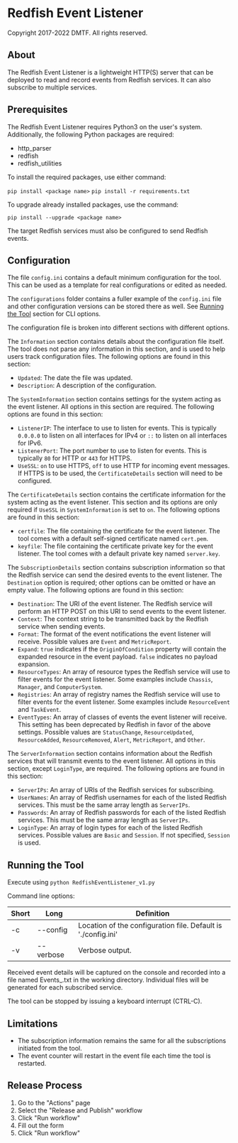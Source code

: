# Redfish Event Listener

Copyright 2017-2022 DMTF. All rights reserved.

## About

The Redfish Event Listener is a lightweight HTTP(S) server that can be deployed to read and record events from Redfish services.  It can also subscribe to multiple services.

## Prerequisites

The Redfish Event Listener requires Python3 on the user's system.  Additionally, the following Python packages are required:

* http_parser
* redfish
* redfish_utilities

To install the required packages, use either command:

`pip install <package name>`
`pip install -r requirements.txt`

To upgrade already installed packages, use the command:

`pip install --upgrade <package name>`

The target Redfish services must also be configured to send Redfish events.

## Configuration

The file `config.ini` contains a default minimum configuration for the tool.  This can be used as a template for real configurations or edited as needed.

The `configurations` folder contains a fuller example of the `config.ini` file and other configuration versions can be stored there as well. See [Running the Tool](#running-the-tool) section for CLI options.

The configuration file is broken into different sections with different options.

The `Information` section contains details about the configuration file itself.  The tool does not parse any information in this section, and is used to help users track configuration files.  The following options are found in this section:

* `Updated`: The date the file was updated.
* `Description`: A description of the configuration.

The `SystemInformation` section contains settings for the system acting as the event listener.  All options in this section are required.  The following options are found in this section:

* `ListenerIP`: The interface to use to listen for events.  This is typically `0.0.0.0` to listen on all interfaces for IPv4 or `::` to listen on all interfaces for IPv6.
* `ListenerPort`: The port number to use to listen for events.  This is typically `80` for HTTP or `443` for HTTPS.
* `UseSSL`: `on` to use HTTPS, `off` to use HTTP for incoming event messages.  If HTTPS is to be used, the `CertificateDetails` section will need to be configured.

The `CertificateDetails` section contains the certificate information for the system acting as the event listener.  This section and its options are only required if `UseSSL` in `SystemInformation` is set to `on`.  The following options are found in this section:

* `certfile`: The file containing the certificate for the event listener.  The tool comes with a default self-signed certificate named `cert.pem`.
* `keyfile`: The file containing the certificate private key for the event listener.  The tool comes with a default private key named `server.key`.

The `SubscriptionDetails` section contains subscription information so that the Redfish service can send the desired events to the event listener.  The `Destination` option is required; other options can be omitted or have an empty value.  The following options are found in this section:

* `Destination`: The URI of the event listener.  The Redfish service will perform an HTTP POST on this URI to send events to the event listener.
* `Context`: The context string to be transmitted back by the Redfish service when sending events.
* `Format`: The format of the event notifications the event listener will receive.  Possible values are `Event` and `MetricReport`.
* `Expand`: `true` indicates if the `OriginOfCondition` property will contain the expanded resource in the event payload.  `false` indicates no payload expansion.
* `ResourceTypes`: An array of resource types the Redfish service will use to filter events for the event listener.  Some examples include `Chassis`, `Manager`, and `ComputerSystem`.
* `Registries`: An array of registry names the Redfish service will use to filter events for the event listener.  Some examples include `ResourceEvent` and `TaskEvent`.
* `EventTypes`: An array of classes of events the event listener will receive.  This setting has been deprecated by Redfish in favor of the above settings.  Possible values are `StatusChange`, `ResourceUpdated`, `ResourceAdded`, `ResourceRemoved`, `Alert`, `MetricReport`, and `Other`.

The `ServerInformation` section contains information about the Redfish services that will transmit events to the event listener.  All options in this section, except `LoginType`, are required.  The following options are found in this section:

* `ServerIPs`: An array of URIs of the Redfish services for subscribing.
* `UserNames`: An array of Redfish usernames for each of the listed Redfish services.  This must be the same array length as `ServerIPs`.
* `Passwords`: An array of Redfish passwords for each of the listed Redfish services.  This must be the same array length as `ServerIPs`.
* `LoginType`: An array of login types for each of the listed Redfish services.  Possible values are `Basic` and `Session`.  If not specified, `Session` is used.

## Running the Tool

Execute using `python RedfishEventListener_v1.py`

Command line options:

|Short|Long|Definition|
|----|---|----|
|-c|--config|Location of the configuration file. Default is './config.ini'|
|-v|--verbose|Verbose output.|

Received event details will be captured on the console and recorded into a file named Events_<Service IP>.txt in the working directory.  Individual files will be generated for each subscribed service.

The tool can be stopped by issuing a keyboard interrupt (CTRL-C).

## Limitations

* The subscription information remains the same for all the subscriptions initiated from the tool.
* The event counter will restart in the event file each time the tool is restarted.

## Release Process

1. Go to the "Actions" page
2. Select the "Release and Publish" workflow
3. Click "Run workflow"
4. Fill out the form
5. Click "Run workflow"
